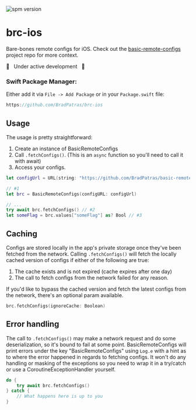 ![spm version](https://img.shields.io/badge/Swift%20Package%20Manager-0.1.0-blue)

# brc-ios
Bare-bones remote configs for iOS.  Check out the [basic-remote-configs](https://github.com/BradPatras/basic-remote-configs) project repo for more context.

🚧 &nbsp; Under active development &nbsp; 🚧

### Swift Package Manager:
Either add it via `File -> Add Package` or in your `Package.swift` file:
```swift
https://github.com/BradPatras/brc-ios
```

## Usage
The usage is pretty straightforward:
1. Create an instance of BasicRemoteConfigs
2. Call `.fetchConfigs()`. (This is an `async` function so you'll need to call it with await)
3. Access your configs.
```swift
let configUrl = URL(string: "https://github.com/BradPatras/basic-remote-configs/raw/main/examples/simple.json")!

// #1
let brc = BasicRemoteConfigs(configURL: configUrl)

// ...
try await brc.fetchConfigs() // #2
let someFlag = brc.values["someFlag"] as? Bool // #3
```

## Caching
Configs are stored locally in the app's private storage once they've been fetched from the network.  Calling `.fetchConfigs()` will fetch the locally cached version of configs if either of the following are true:
1. The cache exists and is not expired (cache expires after one day)
2. The call to fetch configs from the network failed for any reason.


If you'd like to bypass the cached version and fetch the latest configs from the network, there's an optional param available.
```swift
brc.fetchConfigs(ignoreCache: Boolean)
```

## Error handling
The call to `.fetchConfigs()` may make a network request and do some deserialization, so it's bound to fail at some point. BasicRemoteConfigs will print errors under the key "BasicRemoteConfigs" using `Log.e` with a hint as to where the error happened in regards to fetching configs. It won't do any handling or masking of the exceptions so you need to wrap it in a try/catch or use a CoroutineExceptionHandler yourself.
```swift
do {
    try await brc.fetchConfigs()
} catch {
    // What happens here is up to you
}
```
